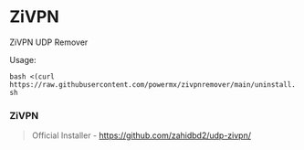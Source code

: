 # ZiVPN
ZiVPN UDP Remover

Usage:

`bash <(curl https://raw.githubusercontent.com/powermx/zivpnremover/main/uninstall.sh`

### ZiVPN

> Official Installer - https://github.com/zahidbd2/udp-zivpn/
